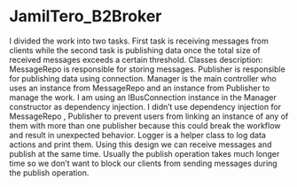 # JamilTero_B2Broker
I divided the work into two tasks. First task is receiving messages from clients while the second task is publishing data once the total size of received messages exceeds a certain threshold. Classes description: MessageRepo is responsible for storing messages. Publisher is responsible for publishing data using connection. Manager is the main controller who uses an instance from MessageRepo and an instance from Publisher to manage the work. I am using an IBusConnection instance in the Manager constructor as dependency injection. I didn’t use dependency injection for MessageRepo , Publisher to prevent users from linking an instance of any of them with more than one publisher because this could break the workflow and result in unexpected behavior. Logger is a helper class to log data actions and print them. Using this design we can receive messages and publish at the same time. Usually the publish operation takes much longer time so we don’t want to block our clients from sending messages during the publish operation.
